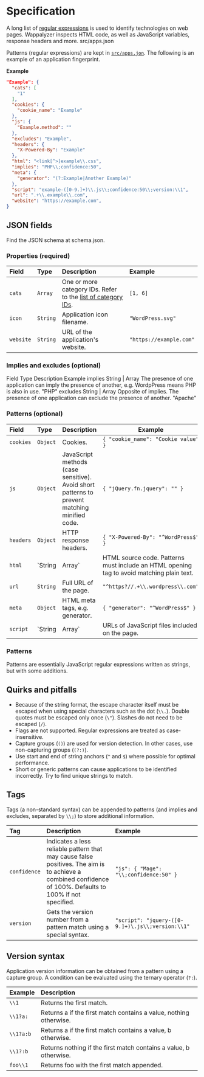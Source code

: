 # Specification

A long list of [regular expressions](https://developer.mozilla.org/en-US/docs/Web/JavaScript/Guide/Regular_Expressions) is used to identify technologies on web pages. Wappalyzer inspects HTML code, as well as JavaScript variables, response headers and more.
src/apps.json

Patterns (regular expressions) are kept in [`src/apps.jon`](https://github.com/AliasIO/Wappalyzer/blob/master/src/apps.json). The following is an example of an application fingerprint.

**Example**

``` json
"Example": {
  "cats": [ 
    "1" 
  ],
  "cookies": { 
    "cookie_name": "Example"
  },
  "js": {
    "Example.method": ""
  },
  "excludes": "Example",
  "headers": { 
	"X-Powered-By": "Example" 
  },
  "html": "<link[^>]example\\.css",
  "implies": "PHP\\;confidence:50",
  "meta": { 
	"generator": "(?:Example|Another Example)"
  },
  "script": "example-([0-9.]+)\\.js\\;confidence:50\\;version:\\1",
  "url": ".+\\.example\\.com",
  "website": "https://example.com",
}
```


## JSON fields

Find the JSON schema at schema.json.


### Properties (required)

| Field     | Type     | Description                                                                                                | Example                 |
|:--------- |:-------- |:---------------------------------------------------------------------------------------------------------- |:----------------------- |
| `cats`    | `Array`  | One or more category IDs. Refer to the [list of category IDs](https://www.wappalyzer.com/docs/categories). | `[1, 6]`                |
| `icon`    | `String` | Application icon filename.                                                                                 | `"WordPress.svg"`       |
| `website` | `String` | URL of the application's website.                                                                          | `"https://example.com"` |


### Implies and excludes (optional)

Field   Type   Description   Example
implies   String | Array   The presence of one application can imply the presence of another, e.g. WordpPress means PHP is also in use.   "PHP"
excludes   String | Array   Opposite of implies. The presence of one application can exclude the presence of another.   "Apache"


### Patterns (optional)

| Field     | Type             | Description                                                                                  | Example                             |
|:--------- |:---------------- |:-------------------------------------------------------------------------------------------- | ----------------------------------- |
| `cookies` | `Object`         | Cookies.                                                                                     | `{ "cookie_name": "Cookie value" }` |
| `js`      | `Object`         | JavaScript methods (case sensitive). Avoid short patterns to prevent matching minified code. | `{ "jQuery.fn.jquery": "" }`        |
| `headers` | `Object`         | HTTP response headers.                                                                       | `{ "X-Powered-By": "^WordPress$" }` |
| `html`    | `String | Array` | HTML source code.  Patterns must include an HTML opening tag to avoid matching plain text.   | `"<a [^>]*href=\"index.html"`       |
| `url`     | `String`         | Full URL of the page.                                                                        | `"^https?//.+\\.wordpress\\.com"`   |
| `meta`    | `Object`         | HTML meta tags, e.g. generator.                                                              | `{ "generator": "^WordPress$" }`    |
| `script`  | `String | Array` | URLs of JavaScript files included on the page.                                               | `"jquery\\.js"`                     |


### Patterns

Patterns are essentially JavaScript regular expressions written as strings, but with some additions.


## Quirks and pitfalls

* Because of the string format, the escape character itself must be escaped when using special characters such as the dot (`\\.`). Double quotes must be escaped only once (`\"`). Slashes do not need to be escaped (`/`).
* Flags are not supported. Regular expressions are treated as case-insensitive.
* Capture groups (`()`) are used for version detection. In other cases, use non-capturing groups (`(?:)`).
* Use start and end of string anchors (`^` and `$`) where possible for optimal performance.
* Short or generic patterns can cause applications to be identified incorrectly. Try to find unique strings to match.


## Tags

Tags (a non-standard syntax) can be appended to patterns (and implies and excludes, separated by `\\;`) to store additional information.

| Tag          |  Description                                                                                                                                              | Example                                          |
|:------------ |:--------------------------------------------------------------------------------------------------------------------------------------------------------- |:------------------------------------------------ |
| `confidence` | Indicates a less reliable pattern that may cause false positives. The aim is to achieve a combined confidence of 100%. Defaults to 100% if not specified. | `"js": { "Mage": "\\;confidence:50" }`           |
| `version`    | Gets the version number from a pattern match using a special syntax.                                                                                      | `"script": "jquery-([0-9.]+)\.js\\;version:\\1"` |


## Version syntax

Application version information can be obtained from a pattern using a capture group. A condition can be evaluated using the ternary operator (`?:`).

| Example   | Description                                                       | 
|:--------- |:----------------------------------------------------------------- |
| `\\1`     | Returns the first match.                                          |
| `\\1?a:`  | Returns a if the first match contains a value, nothing otherwise. |
| `\\1?a:b` | Returns a if the first match contains a value, b otherwise.       |
| `\\1?:b`  | Returns nothing if the first match contains a value, b otherwise. |
| `foo\\1`  | Returns foo with the first match appended.                        |
